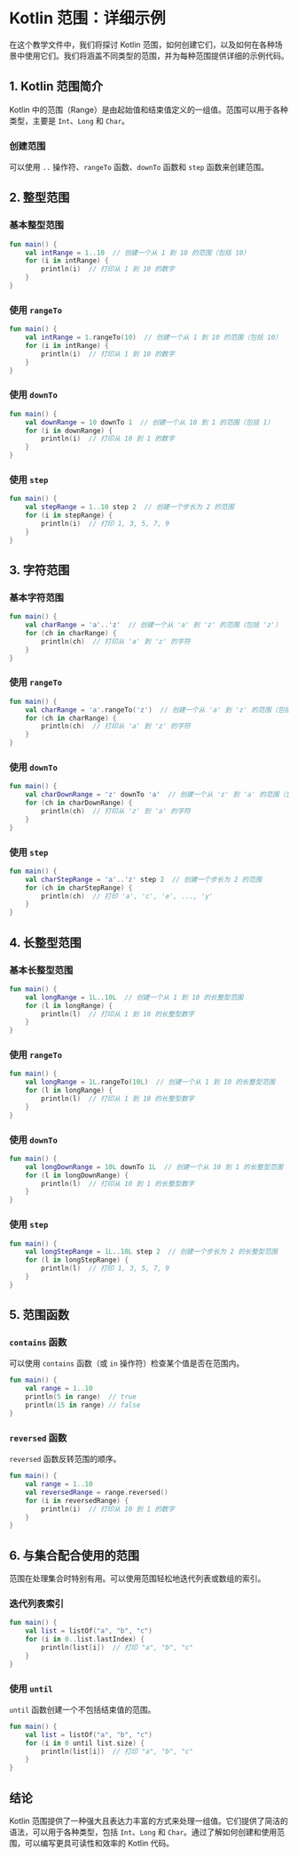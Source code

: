 # Kotlin 范围：详细示例

在这个教学文件中，我们将探讨 Kotlin 范围，如何创建它们，以及如何在各种场景中使用它们。我们将涵盖不同类型的范围，并为每种范围提供详细的示例代码。

## 1. Kotlin 范围简介

Kotlin 中的范围（Range）是由起始值和结束值定义的一组值。范围可以用于各种类型，主要是 `Int`、`Long` 和 `Char`。

### 创建范围

可以使用 `..` 操作符、`rangeTo` 函数、`downTo` 函数和 `step` 函数来创建范围。

## 2. 整型范围

### 基本整型范围

```kotlin
fun main() {
    val intRange = 1..10  // 创建一个从 1 到 10 的范围（包括 10）
    for (i in intRange) {
        println(i)  // 打印从 1 到 10 的数字
    }
}
```

### 使用 `rangeTo`

```kotlin
fun main() {
    val intRange = 1.rangeTo(10)  // 创建一个从 1 到 10 的范围（包括 10）
    for (i in intRange) {
        println(i)  // 打印从 1 到 10 的数字
    }
}
```

### 使用 `downTo`

```kotlin
fun main() {
    val downRange = 10 downTo 1  // 创建一个从 10 到 1 的范围（包括 1）
    for (i in downRange) {
        println(i)  // 打印从 10 到 1 的数字
    }
}
```

### 使用 `step`

```kotlin
fun main() {
    val stepRange = 1..10 step 2  // 创建一个步长为 2 的范围
    for (i in stepRange) {
        println(i)  // 打印 1, 3, 5, 7, 9
    }
}
```

## 3. 字符范围

### 基本字符范围

```kotlin
fun main() {
    val charRange = 'a'..'z'  // 创建一个从 'a' 到 'z' 的范围（包括 'z'）
    for (ch in charRange) {
        println(ch)  // 打印从 'a' 到 'z' 的字符
    }
}
```

### 使用 `rangeTo`

```kotlin
fun main() {
    val charRange = 'a'.rangeTo('z')  // 创建一个从 'a' 到 'z' 的范围（包括 'z'）
    for (ch in charRange) {
        println(ch)  // 打印从 'a' 到 'z' 的字符
    }
}
```

### 使用 `downTo`

```kotlin
fun main() {
    val charDownRange = 'z' downTo 'a'  // 创建一个从 'z' 到 'a' 的范围（包括 'a'）
    for (ch in charDownRange) {
        println(ch)  // 打印从 'z' 到 'a' 的字符
    }
}
```

### 使用 `step`

```kotlin
fun main() {
    val charStepRange = 'a'..'z' step 2  // 创建一个步长为 2 的范围
    for (ch in charStepRange) {
        println(ch)  // 打印 'a', 'c', 'e', ..., 'y'
    }
}
```

## 4. 长整型范围

### 基本长整型范围

```kotlin
fun main() {
    val longRange = 1L..10L  // 创建一个从 1 到 10 的长整型范围
    for (l in longRange) {
        println(l)  // 打印从 1 到 10 的长整型数字
    }
}
```

### 使用 `rangeTo`

```kotlin
fun main() {
    val longRange = 1L.rangeTo(10L)  // 创建一个从 1 到 10 的长整型范围
    for (l in longRange) {
        println(l)  // 打印从 1 到 10 的长整型数字
    }
}
```

### 使用 `downTo`

```kotlin
fun main() {
    val longDownRange = 10L downTo 1L  // 创建一个从 10 到 1 的长整型范围
    for (l in longDownRange) {
        println(l)  // 打印从 10 到 1 的长整型数字
    }
}
```

### 使用 `step`

```kotlin
fun main() {
    val longStepRange = 1L..10L step 2  // 创建一个步长为 2 的长整型范围
    for (l in longStepRange) {
        println(l)  // 打印 1, 3, 5, 7, 9
    }
}
```

## 5. 范围函数

### `contains` 函数

可以使用 `contains` 函数（或 `in` 操作符）检查某个值是否在范围内。

```kotlin
fun main() {
    val range = 1..10
    println(5 in range)  // true
    println(15 in range) // false
}
```

### `reversed` 函数

`reversed` 函数反转范围的顺序。

```kotlin
fun main() {
    val range = 1..10
    val reversedRange = range.reversed()
    for (i in reversedRange) {
        println(i)  // 打印从 10 到 1 的数字
    }
}
```

## 6. 与集合配合使用的范围

范围在处理集合时特别有用。可以使用范围轻松地迭代列表或数组的索引。

### 迭代列表索引

```kotlin
fun main() {
    val list = listOf("a", "b", "c")
    for (i in 0..list.lastIndex) {
        println(list[i])  // 打印 "a", "b", "c"
    }
}
```

### 使用 `until`

`until` 函数创建一个不包括结束值的范围。

```kotlin
fun main() {
    val list = listOf("a", "b", "c")
    for (i in 0 until list.size) {
        println(list[i])  // 打印 "a", "b", "c"
    }
}
```

## 结论

Kotlin 范围提供了一种强大且表达力丰富的方式来处理一组值。它们提供了简洁的语法，可以用于各种类型，包括 `Int`、`Long` 和 `Char`。通过了解如何创建和使用范围，可以编写更具可读性和效率的 Kotlin 代码。